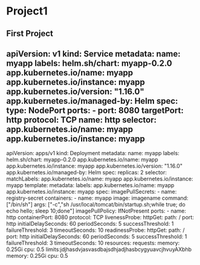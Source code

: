 # Project1
First Project
---
apiVersion: v1
kind: Service
metadata:
  name: myapp
  labels:
    helm.sh/chart: myapp-0.2.0
    app.kubernetes.io/name: myapp
    app.kubernetes.io/instance: myapp
    app.kubernetes.io/version: "1.16.0"
    app.kubernetes.io/managed-by: Helm
spec:
  type: NodePort
  ports:
    - port: 8080
      targetPort: http
      protocol: TCP
      name: http
  selector:
    app.kubernetes.io/name: myapp
    app.kubernetes.io/instance: myapp
---
apiVersion: apps/v1
kind: Deployment
metadata:
  name: myapp
  labels:
    helm.sh/chart: myapp-0.2.0
    app.kubernetes.io/name: myapp
    app.kubernetes.io/instance: myapp
    app.kubernetes.io/version: "1.16.0"
    app.kubernetes.io/managed-by: Helm
spec:
  replicas: 2
  selector:
    matchLabels:
      app.kubernetes.io/name: myapp
      app.kubernetes.io/instance: myapp
  template:
    metadata:
      labels:
        app.kubernetes.io/name: myapp
        app.kubernetes.io/instance: myapp
    spec:
      imagePullSecrets:
        - name: registry-secret
      containers:
        - name: myapp
          image: imagename
          command: ["/bin/sh"]
          args: ["-c","sh /usr/local/tomcat/bin/startup.sh;while true; do echo hello; sleep 10;done"]
          imagePullPolicy: IfNotPresent
          ports:
            - name: http
              containerPort: 8080
              protocol: TCP
          livenessProbe:
            httpGet:
              path: /
              port: http
            initialDelaySeconds: 60
            periodSeconds: 5
            successThreshold: 1
            failureThreshold: 3
            timeoutSeconds: 10
          readinessProbe:
            httpGet:
              path: /
              port: http
            initialDelaySeconds: 60
            periodSeconds: 5
            successThreshold: 1
            failureThreshold: 3
            timeoutSeconds: 10
          resources:
            requests:
              memory: 0.25Gi
              cpu: 0.5
            limits:jdjhasdvjasvasdbajsdhjadjhasbcygyuavcjhvuyAXbhb
              memory: 0.25Gi 
              cpu: 0.5
